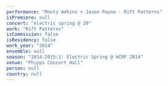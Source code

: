 ```yaml
---
performance: "Monty Adkins + Jason Payne - Rift Patterns"
isPremiere: null
concert: "electric spring @ 20"
work: "Rift Patterns"
isCommission: false
isResidency: false
work_year: "2014"
ensemble: null
season: "2014-2015:1: Electric Spring @ HCMF 2014"
venue: "Phipps Concert Hall"
person: null
country: null
---
```


